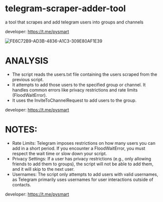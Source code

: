 # telegram-scraper-adder-tool
a tool that scrapes and add telegram users into groups and channels

developer: https://t.me/pysmart

![FE6C72B9-AD3B-4836-A1C3-309E80AF1E39](https://github.com/user-attachments/assets/c902e148-f5e8-43fe-bf39-fcd596569ee0)

# ANALYSIS
- The script reads the users.txt file containing the users scraped from the previous script.
- It attempts to add those users to the specified group or channel. It handles common errors like privacy restrictions and rate limits (FloodWaitError).
- It uses the InviteToChannelRequest to add users to the group.

developer: https://t.me/pysmart

# NOTES:
- Rate Limits: Telegram imposes restrictions on how many users you can add in a short period. If you encounter a FloodWaitError, you must respect the wait time or slow down your script.
- Privacy Settings: If a user has privacy restrictions (e.g., only allowing friends to add them to groups), the script will not be able to add them, and it will skip to the next user.
- Usernames: The script only attempts to add users with valid usernames, as Telegram primarily uses usernames for user interactions outside of contacts.

developer: https://t.me/pysmart
 
